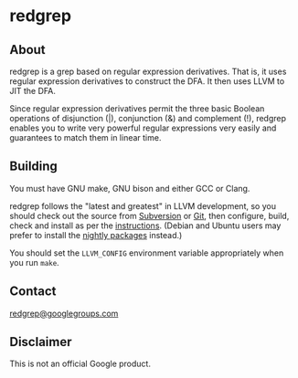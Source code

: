 # redgrep

## About

redgrep is a grep based on regular expression derivatives. That is,
it uses regular expression derivatives to construct the DFA. It then
uses LLVM to JIT the DFA.

Since regular expression derivatives permit the three basic Boolean
operations of disjunction (|), conjunction (&) and complement (!),
redgrep enables you to write very powerful regular expressions very
easily and guarantees to match them in linear time.

## Building

You must have GNU make, GNU bison and either GCC or Clang.

redgrep follows the "latest and greatest" in LLVM
development, so you should check out the source from
[Subversion](http://llvm.org/docs/GettingStarted.html#checkout-llvm-from-subversion)
or [Git](http://llvm.org/docs/GettingStarted.html#git-mirror),
then configure, build, check and install as per the
[instructions](http://llvm.org/docs/GettingStarted.html#getting-started-quickly-a-summary).
(Debian and Ubuntu users may prefer to install the [nightly
packages](http://llvm.org/apt/) instead.)

You should set the `LLVM_CONFIG` environment variable appropriately when
you run `make`.

## Contact

[redgrep@googlegroups.com](mailto:redgrep@googlegroups.com)

## Disclaimer

This is not an official Google product.
